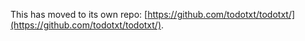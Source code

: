 This has moved to its own repo: [https://github.com/todotxt/todotxt/](https://github.com/todotxt/todotxt/).